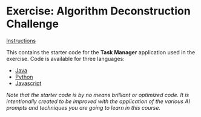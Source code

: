 # Exercise: Algorithm Deconstruction Challenge

[Instructions](https://dev.ai.wethinkco.de/ai-software/ai-use-cases/exercises/exercise-code-algorithms/)

This contains the starter code for the **Task Manager** application used in the exercise. Code is available for three languages:

- [Java](java/TaskManager/README.md)
- [Python](python/TaskManager/README.md)
- [Javascript](javascript/TaskManager/README.md)

_Note that the starter code is by no means brilliant or optimized code. It is intentionally created to be improved with the application of the various AI prompts and techniques you are going to learn in this course._
